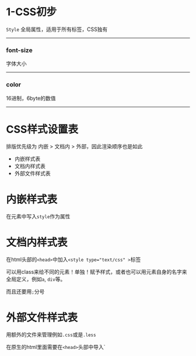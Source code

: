 # 1-CSS初步

 `Style` 全局属性，适用于所有标签，CSS独有

---

### font-size

字体大小

---

### color

16进制，6byte的数值

---

# CSS样式设置表
  
  排版优先级为 内嵌 > 文档内 > 外部，因此渲染顺序也是如此
  
  - 内嵌样式表
  - 文档内样式表
  - 外部文件样式表
  
# 内嵌样式表

在元素中写入`style`作为属性
 
# 文档内样式表

在html头部的`<head>`中加入`<style type="text/css" >`标签

可以用class来给不同的元素！单独！赋予样式，或者也可以用元素自身的名字来全局定义，例如`a`, `div`等。

而且还要用`;`分号

# 外部文件样式表

用额外的文件来管理例如`.css`或是`.less`

在原生的html里面需要在`<head>`头部中导入`<link rel="stylesheet" type="text/css" href="目标地址"/>



